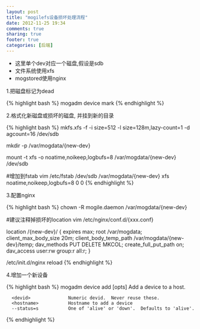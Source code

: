 ```yaml
---
layout: post
title: "mogilefs设备损坏处理流程"
date: 2012-11-25 19:34
comments: true
sharing: true
footer: true
categories: [后端]
---
```


+ 这里单个dev对应一个磁盘,假设是sdb
+ 文件系统使用xfs
+ mogstored使用nginx


1.把磁盘标记为dead

{% highlight bash %}
mogadm device mark <hostname> <devid> <status>
{% endhighlight %}

<!-- more -->

2.格式化新磁盘或损坏的磁盘, 并挂到新的目录

{% highlight bash %}
mkfs.xfs -f -i size=512 -l size=128m,lazy-count=1 -d agcount=16 /dev/sdb

mkdir -p /var/mogdata/{new-dev}

mount -t xfs -o noatime,noikeep,logbufs=8 /var/mogdata/{new-dev} /dev/sdb

#增加到fstab
vim /etc/fstab
/dev/sdb     /var/mogdata/{new-dev}    xfs    noatime,noikeep,logbufs=8    0 0
{% endhighlight %}

3.配置nginx

{% highlight bash %}
chown -R mogile.daemon /var/mogdata/{new-dev}

#建议注释掉损坏的location
vim /etc/nginx/conf.d/{xxx.conf}

location /{new-dev}/ {
    expires             max;
    root                /var/mogdata;
    client_max_body_size        20m;
    client_body_temp_path       /var/mogdata/{new-dev}/temp;
    dav_methods                 PUT DELETE MKCOL;
    create_full_put_path        on;
    dav_access                  user:rw group:r all:r;
}

/etc/init.d/nginx reload
{% endhighlight %}

4.增加一个新设备

{% highlight bash %}
mogadm device add <hostname> <devid> [opts]        Add a device to a host.

      <devid>              Numeric devid.  Never reuse these.
      <hostname>           Hostname to add a device
      --status=s           One of 'alive' or 'down'.  Defaults to 'alive'.
{% endhighlight %}
